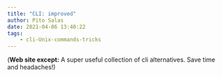 ```yaml
---
title: "CLI: improved"
author: Pito Salas
date: 2021-04-06 13:40:22
tags:
    - cli-Unix-commands-tricks
---
```



(**Web site except:** A super useful collection of cli alternatives. Save time and headaches!) 

